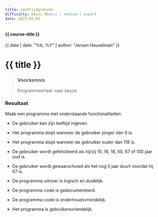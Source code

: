 ```yaml
---
title: Leeftijdgrenzen
difficulty: basic #basic | medium | expert
date: 2023-01-02
---
```


#### {{ course-title }}
{{ date | date: "%b, %Y" | author: "Jeroen Heuvelman" }}


# {{ title }}

> ### Voorkennis
> Programmeertaal: naar keuze

### Resultaat
Maak een programma met onderstaande functionaliteiten:

- De gebruiker kan zijn leeftijd ingeven.

- Het programma stopt wanneer de gebruiker jonger dan 9 is.

- Het programma stopt wanneer de gebruiker ouder dan 118 is.

- De gebruiker wordt gefeliciteerd als hij/zij 10, 16, 18, 50, 67 of 100
  jaar oud is.

- De gebruiker wordt gewaarschuwd als het nog 5 jaar duurt voordat hij
  67 is.

- De programma-uitvoer is logisch en duidelijk.

- De programma-code is gedocumenteerd.

- De programma-code is onderhoudsvriendelijk.

- Het programma is gebruikersvriendelijk.
